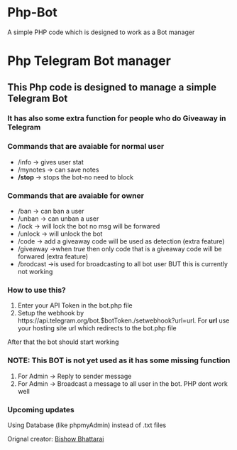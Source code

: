 # Php-Bot
A simple PHP code which is designed to work as a Bot manager

<h1>Php Telegram Bot manager</h1>

<h2>This Php code is designed to manage a simple Telegram Bot</h2>
<h3>It has also some extra function for people who do <b>Giveaway</b> in Telegram</h3>
<h3>Commands that are avaiable for normal user</h3>
  <ul>
    <li>/info -> gives user stat</li>
    <li>/mynotes -> can save notes</li>
    <li><b>/stop</b> -> stops the bot-no need to block</li>
  </ul>
<h3>Commands that are avaiable for owner</h3>
  <ul>
    <li>/ban -> can ban a user</li>
    <li>/unban -> can unban a user</li>
    <li>/lock -> will lock the bot no msg will be forwared</li>
    <li>/unlock -> will unlock the bot</li>
    <li>/code -> add a giveaway code will be used as detection (extra feature)</li>
    <li>/giveaway ->when <i>true</i> then only code that is a giveaway code will be forwared (extra feature)</li>
   <li>/brodcast ->is used for broadcasting to all bot user BUT this is currently not working</li>
  </ul>
  
  <h3>How to use this?</h3>
<ol>
  <li>Enter your API Token in the bot.php file</li>
  <li>Setup the webhook by https://api.telegram.org/bot.$botToken./setwebhook?url=url. For <b>url</b> use your hosting site url which redirects to the bot.php file </li>
  </ol>
  <p>After that the bot should start working</p>
  
  <h3>NOTE: This BOT is not yet used as it has some missing function</h3>
  <ol>
  <li>For Admin -> Reply to sender message</li>
  <li>For Admin -> Broadcast a message to all user in the bot. PHP dont work well</li>
  </ol>
  <h3>Upcoming updates</h3>
  <p>Using Database (like phpmyAdmin) instead of .txt files</p>

  
    

<p>Orignal creator: <a href="https://t.me/beanonymousofficial">Bishow Bhattarai</a></p>

